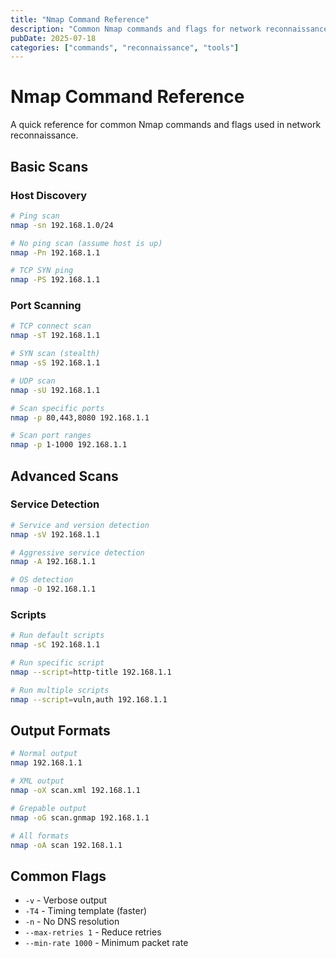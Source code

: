 ```yaml
---
title: "Nmap Command Reference"
description: "Common Nmap commands and flags for network reconnaissance"
pubDate: 2025-07-18
categories: ["commands", "reconnaissance", "tools"]
---
```


# Nmap Command Reference

A quick reference for common Nmap commands and flags used in network reconnaissance.

## Basic Scans

### Host Discovery
```bash
# Ping scan
nmap -sn 192.168.1.0/24

# No ping scan (assume host is up)
nmap -Pn 192.168.1.1

# TCP SYN ping
nmap -PS 192.168.1.1
```

### Port Scanning
```bash
# TCP connect scan
nmap -sT 192.168.1.1

# SYN scan (stealth)
nmap -sS 192.168.1.1

# UDP scan
nmap -sU 192.168.1.1

# Scan specific ports
nmap -p 80,443,8080 192.168.1.1

# Scan port ranges
nmap -p 1-1000 192.168.1.1
```

## Advanced Scans

### Service Detection
```bash
# Service and version detection
nmap -sV 192.168.1.1

# Aggressive service detection
nmap -A 192.168.1.1

# OS detection
nmap -O 192.168.1.1
```

### Scripts
```bash
# Run default scripts
nmap -sC 192.168.1.1

# Run specific script
nmap --script=http-title 192.168.1.1

# Run multiple scripts
nmap --script=vuln,auth 192.168.1.1
```

## Output Formats

```bash
# Normal output
nmap 192.168.1.1

# XML output
nmap -oX scan.xml 192.168.1.1

# Grepable output
nmap -oG scan.gnmap 192.168.1.1

# All formats
nmap -oA scan 192.168.1.1
```

## Common Flags

- `-v` - Verbose output
- `-T4` - Timing template (faster)
- `-n` - No DNS resolution
- `--max-retries 1` - Reduce retries
- `--min-rate 1000` - Minimum packet rate 